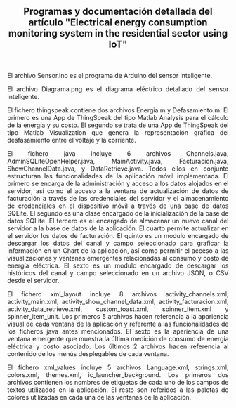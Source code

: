 <style>
    .margen{
        margin-top:50px;
    }
</style>
<h2 align="center" style=>
Programas y documentación detallada del artículo "Electrical energy consumption monitoring system in the residential sector using IoT"
</h2>
<p class="margen" align="justify">
El archivo Sensor.ino es el programa de Arduino del sensor inteligente.
</p>
<p align="justify">
El archivo Diagrama.png es el diagrama eléctrico detallado del sensor inteligente.
</p>
<p align="justify">
El fichero thingspeak contiene dos archivos Energia.m y Defasamiento.m. El primero es una App de ThingSpeak del tipo Matlab Analysis para el cálculo de la energía y su costo. El segundo se trata de una App de ThingSpeak del tipo Matlab Visualization que genera la representación gráfica del desfasamiento entre el voltaje y la corriente.
</p>
<p align="justify">
El fichero java incluye 6 archivos Channels.java, AdminSQLiteOpenHelper.java, MainActivity.java, Facturacion.java, ShowChannelData.java, y DataRetrieve.java. Todos ellos en conjunto estructuran las funcionalidades de la aplicación móvil implementada. El primero se encarga de la administración y acceso a los datos alojados en el servidor, así como el acceso a la ventana de actualización de datos de facturación a través de las credenciales del servidor y el almacenamiento de credenciales en el dispositivo móvil a través de una base de datos SQLite.  El segundo es una clase encargado de la inicialización de la base de datos SQLite. El tercero es el encargado de almacenar un nuevo canal del servidor a la base de datos de la aplicación. El cuarto permite actualizar en el servidor los datos de facturación. El quinto es un modulo encargado de descargar los datos del canal y campo seleccionado para graficar la información en un Chart de la aplicación, así como permitir el acceso a las visualizaciones y ventanas emergentes relacionadas al consumo y costo de energía eléctrica. El sexto es un modulo encargado de descargar los históricos del canal y campo seleccionado en un archivo JSON, o CSV desde el servidor.
</p>
<p align="justify">
El fichero xml_layout incluye 8 archivos activity_channels.xml, activity_main.xml, activity_show_channel_data.xml, activity_facturacion.xml, activity_data_retrieve.xml, custom_toast.xml, spinner_item.xml y spinner_item_unit. Los primeros 5 archivos hacen referencia a la apariencia visual de cada ventana de la aplicación y referente a las funcionalidades de los ficheros java antes mencionados. El sexto es la apariencia de una ventana emergente que muestra la última medición de consumo de energía eléctrica y costo asociado. Los últimos 2 archivos hacen referencia al contenido de los menús desplegables de cada ventana.
</p>
<p align="justify">
El fichero xml_values incluye 5 archivos Language.xml, strings.xml, colors.xml, themes.xml, ic_launcher_background. Los primeros dos archivos contienen los nombres de etiquetas de cada uno de los campos de textos utilizados en la aplicación. El resto son referidos a las paletas de colores utilizadas en cada una de las ventanas de la aplicación.
</p>